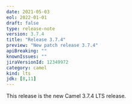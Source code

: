 ```yaml
---
date: 2021-05-03
eol: 2022-01-01
draft: false
type: release-note
version: 3.7.4
title: "Release 3.7.4"
preview: "New patch release 3.7.4"
apiBreaking: ""
knownIssues: ""
jiraVersionId: 12349972
category: camel
kind: lts
jdk: [8,11]
---
```


This release is the new Camel 3.7.4 LTS release.
